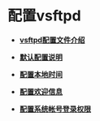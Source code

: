 # 配置vsftpd<a name="ZH-CN_TOPIC_0186587989"></a>

-   **[vsftpd配置文件介绍](vsftpd配置文件介绍.md)**  

-   **[默认配置说明](默认配置说明.md)**  

-   **[配置本地时间](配置本地时间.md)**  

-   **[配置欢迎信息](配置欢迎信息.md)**  

-   **[配置系统帐号登录权限](配置系统帐号登录权限.md)**  


